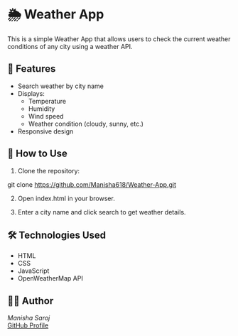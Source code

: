 
# 🌦 Weather App

This is a simple Weather App that allows users to check the current weather conditions of any city using a weather API.

## 🔧 Features

- Search weather by city name
- Displays:
  - Temperature
  - Humidity
  - Wind speed
  - Weather condition (cloudy, sunny, etc.)
- Responsive design

## 🚀 How to Use

1. Clone the repository:

git clone https://github.com/Manisha618/Weather-App.git

2. Open index.html in your browser.

3. Enter a city name and click search to get weather details.

## 🛠 Technologies Used

- HTML
- CSS
- JavaScript
- OpenWeatherMap API


## 🙋‍♀ Author

*Manisha Saroj*  
[GitHub Profile](https://github.com/Manisha618)
